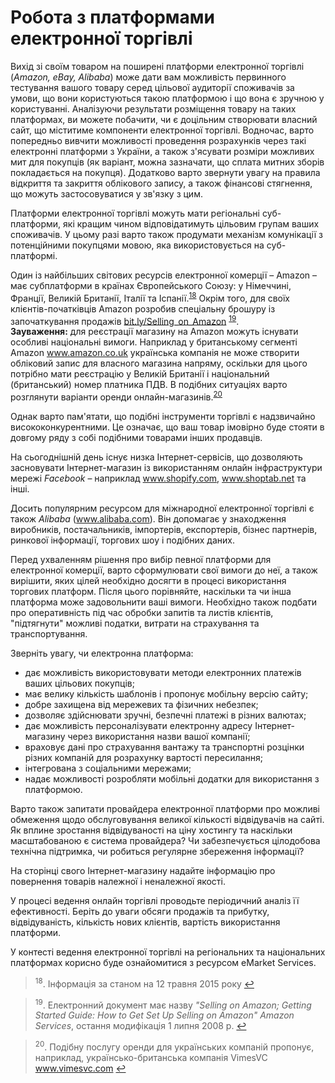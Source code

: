 # Робота з платформами електронної торгівлі

Вихід зі своїм товаром на поширені платформи електронної торгівлі (*Amazon, eBay, Alibaba*) може дати вам можливість первинного тестування вашого товару серед цільової аудиторії споживачів за умови, що вони користуються такою платформою і що вона є зручною у користуванні. Аналізуючи результати розміщення товару на таких платформах, ви можете побачити, чи є доцільним створювати власний сайт, що міститиме компоненти електронної торгівлі. Водночас, варто попередньо вивчити можливості проведення розрахунків через такі електронні платформи з України, а також з'ясувати розміри можливих мит для покупців (як варіант, можна зазначати, що сплата митних зборів покладається на покупця). Додатково варто звернути увагу на правила відкриття та закриття облікового запису, а також фінансові стягнення, що можуть застосовуватися у зв'язку з цим.

Платформи електронної торгівлі можуть мати регіональні суб-платформи, які кращим чином відповідатимуть цільовим групам ваших споживачів. У цьому разі варто також продумати механізм комунікації з потенційними покупцями мовою, яка використовується на суб-платформі. 

<div class="space">
<div class="eoz-wrap">
<div class="eoz-text">
Один із найбільших світових ресурсів електронної комерції – Amazon – має субплатформи в країнах Європейського Союзу: у Німеччині, Франції, Великій Британії, Італії та Іспанії.<sup><a href="#fn_18" id="reffn_18">18</a></sup>  Окрім того, для своїх клієнтів-початківців Amazon розробив спеціальну брошуру із започаткування продажів <a href="http://bit.ly/Selling_on_Amazon">bit.ly/Selling_on_Amazon</a> <sup><a href="#fn_19" id="reffn_19">19</a></sup>.<br>
<b>Зауваження:</b> для реєстрації магазину на Amazon можуть існувати особливі національні вимоги. Наприклад у британському сегменті Amazon <a href="http://www.amazon.co.uk">www.amazon.co.uk</a> українська компанія не може створити обліковий запис для власного магазина напряму, оскільки для цього потрібно мати реєстрацію у Великій Британії і національний (британський) номер платника ПДВ. В подібних ситуаціях варто розглянути варіанти оренди онлайн-магазинів.<sup><a href="#fn_20" id="reffn_20">20</a></sup>
</div>
</div>
</div>

Однак варто пам'ятати, що подібні інструменти торгівлі є надзвичайно висококонкурентними. Це означає, що ваш товар імовірно буде стояти в довгому ряду з собі подібними товарами інших продавців. 

На сьогоднішній день існує низка Інтернет-сервісів, що дозволяють засновувати Інтернет-магазин із використанням онлайн інфраструктури мережі *Facebook* – наприклад <a href="http://www.shopify.com">www.shopify.com</a>, <a href="http://www.shoptab.net">www.shoptab.net</a> та інші.

Досить популярним ресурсом для міжнародної електронної торгівлі є також *Alibaba* (www.alibaba.com). Він допомагає у знаходження виробників, постачальників, імпортерів, експортерів, бізнес партнерів, ринкової інформації, торгових шоу і подібних даних. 

Перед ухваленням рішення про вибір певної платформи для електронної комерції, варто сформулювати свої вимоги до неї, а також вирішити, яких цілей необхідно досягти в процесі використання торгових платформ. Після цього порівняйте, наскільки та чи інша платформа може задовольнити ваші вимоги. Необхідно також подбати про оперативність під час обробки запитів та листів клієнтів, "підтягнути" можливі податки, витрати на страхування та транспортування.

Зверніть увагу, чи електронна платформа:
<ul type="disc">
<li>дає можливість використовувати методи електронних платежів ваших цільових покупців;</li>
<li>має велику кількість шаблонів і  пропонує мобільну версію сайту;</li>
<li>добре захищена від мережевих та фізичних небезпек;</li>
<li>дозволяє здійснювати зручні, безпечні платежі в різних валютах;</li>
<li>дає можливість персоналізувати електронну адресу Інтернет-магазину через використання назви вашої компанії;</li>
<li>враховує дані про страхування вантажу та транспортні розцінки різних компаній для розрахунку вартості пересилання;</li>
<li>інтегрована з соціальними мережами;</li>
<li>надає можливості розробляти мобільні додатки для використання з платформою.</li>
</ul>

Варто також запитати провайдера електронної платформи про можливі обмеження щодо обслуговування великої кількості відвідувачів на сайті. Як вплине зростання відвідуваності на ціну хостингу та наскільки масштабованою є система провайдера? Чи забезпечується цілодобова технічна підтримка, чи робиться регулярне збереження інформації?

На сторінці свого Інтернет-магазину надайте інформацію про повернення товарів належної і неналежної якості. 

У процесі ведення онлайн торгівлі проводьте періодичний аналіз її ефективності. Беріть до уваги обсяги продажів та прибутку, відвідуваність, кількість нових клієнтів, вартість використання платформи. 

У контесті ведення електронної торгівлі на регіональних та національних платформах корисно буде ознайомитися з ресурсом eMarket Services. 

<blockquote id="fn_18">
<sup>18</sup>. Інформація за станом на 12 травня 2015 року <a href="#reffn_18" title="Jump back to footnote [18] in the text."> ↩</a>
</blockquote>
<blockquote id="fn_19">
<sup>19</sup>. Електронний документ має назву <i>"Selling on Amazon; Getting Started Guide: How to Get Set Up Selling on Amazon" Amazon Services</i>, остання модифікація 1 липня 2008 р. <a href="#reffn_19" title="Jump back to footnote [19] in the text."> ↩</a>
</blockquote>
<blockquote id="fn_20">
<sup>20</sup>. Подібну послугу оренди для українських компаній пропонує, наприклад, українсько-британська компанія VimesVC <a href="http://www.vimesvc.com">www.vimesvc.com</a> <a href="#reffn_20" title="Jump back to footnote [20] in the text."> ↩</a>
</blockquote>